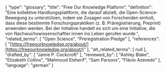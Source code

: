 {
    "type": "glossary",
    "title": "Free Our Knowledge Platform",
    "definition": "Eine kollektive Handlungsplattform, die darauf abzielt, die Open-Science-Bewegung zu unterstützen, indem sie Zusagen von Forschenden einholt, dass diese bestimmte Forschungspraktiken (z. B. Präregistrierung, Preprint) anwenden werden. Bei der Initiative handelt es sich um eine Initiative, die von Nachwuchswissenschaftler:innen ins Leben gerufen wurde.",
    "related_terms": [
        "Open Science",
        "Preregistration Pledge"
    ],
    "references": [
        "[https://freeourknowledge.org/about/](https://freeourknowledge.org/about/)"
    ],
    "alt_related_terms": [
        null
    ],
    "drafted_by": [
        "Jamie P. Cockcroft"
    ],
    "reviewed_by": [
        "Ashley Blake",
        "Elizabeth Collins",
        "Mahmoud Elsherif",
        "Sam Parsons",
        "Flávio Azevedo"
    ],
    "language": "german"
}